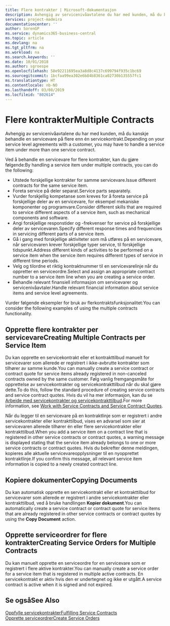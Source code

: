 ```yaml
---
title: Flere kontrakter | Microsoft-dokumentasjon
description: Avhengig av servicenivåavtalene du har med kunden, må du kanskje behandle en servicevare på flere enn én servicekontrakt.
services: project-madeira
documentationcenter: ''
author: SorenGP
ms.service: dynamics365-business-central
ms.topic: article
ms.devlang: na
ms.tgt_pltfrm: na
ms.workload: na
ms.search.keywords: ''
ms.date: 10/01/2018
ms.author: sgroespe
ms.openlocfilehash: 58e92211695ea3a8d8c4137c699794f935c1bc69
ms.sourcegitcommit: 1bcfaa99ea302e6b84b8361ca02730b135557fc1
ms.translationtype: HT
ms.contentlocale: nb-NO
ms.lasthandoff: 03/08/2019
ms.locfileid: "802614"
---
```

# <a name="multiple-contracts"></a><span data-ttu-id="35fbe-103">Flere kontrakter</span><span class="sxs-lookup"><span data-stu-id="35fbe-103">Multiple Contracts</span></span>
<span data-ttu-id="35fbe-104">Avhengig av servicenivåavtalene du har med kunden, må du kanskje behandle en servicevare på flere enn én servicekontrakt.</span><span class="sxs-lookup"><span data-stu-id="35fbe-104">Depending on your service level agreements with a customer, you may have to handle a service item under more than one service contract.</span></span>  
  
<span data-ttu-id="35fbe-105">Ved å behandle en servicevare for flere kontrakter, kan du gjøre følgende:</span><span class="sxs-lookup"><span data-stu-id="35fbe-105">By handling a service item under multiple contracts, you can do the following:</span></span>  
  
* <span data-ttu-id="35fbe-106">Utstede forskjellige kontrakter for samme servicevare.</span><span class="sxs-lookup"><span data-stu-id="35fbe-106">Issue different contracts for the same service item.</span></span>  
* <span data-ttu-id="35fbe-107">Foreta service på deler separat.</span><span class="sxs-lookup"><span data-stu-id="35fbe-107">Service parts separately.</span></span>  
* <span data-ttu-id="35fbe-108">Vurder forskjellig kompetanse som kreves for å foreta service på forskjellige deler av en servicevare, for eksempel mekaniske komponenter og programvare.</span><span class="sxs-lookup"><span data-stu-id="35fbe-108">Consider different skills that are required to service different aspects of a service item, such as mechanical components and software.</span></span>  
* <span data-ttu-id="35fbe-109">Angi forskjellige responstider og -frekvenser for service på forskjellige deler av servicevaren.</span><span class="sxs-lookup"><span data-stu-id="35fbe-109">Specify different response times and frequencies in servicing different parts of a service item.</span></span>  
* <span data-ttu-id="35fbe-110">Gå i gang med forskjellige aktiviteter som må utføres på en servicevare, når servicevaren krever forskjellige typer service, til forskjellige tidspunkt.</span><span class="sxs-lookup"><span data-stu-id="35fbe-110">Address different kinds of activities to be performed on a service item when the service item requires different types of service in different time periods.</span></span>  
* <span data-ttu-id="35fbe-111">Velg og tilordne et riktig kontraktnummer til en servicevarelinje når du oppretter en serviceordre.</span><span class="sxs-lookup"><span data-stu-id="35fbe-111">Select and assign an appropriate contract number to a service item line when you are creating a service order.</span></span>  
* <span data-ttu-id="35fbe-112">Behandle relevant finansiell informasjon om servicevarer og servicenivåavtaler.</span><span class="sxs-lookup"><span data-stu-id="35fbe-112">Handle relevant financial information about service items and service level agreements.</span></span>  
  
<span data-ttu-id="35fbe-113">Vurder følgende eksempler for bruk av flerkontraktsfunksjonalitet:</span><span class="sxs-lookup"><span data-stu-id="35fbe-113">You can consider the following examples of using the multiple contracts functionality.</span></span>  
  
## <a name="creating-multiple-contracts-per-service-item"></a><span data-ttu-id="35fbe-114">Opprette flere kontrakter per servicevare</span><span class="sxs-lookup"><span data-stu-id="35fbe-114">Creating Multiple Contracts per Service Item</span></span>  
<span data-ttu-id="35fbe-115">Du kan opprette en servicekontrakt eller et kontrakttilbud manuelt for servicevarer som allerede er registrert i ikke-avbrutte kontrakter som tilhører av samme kunde.</span><span class="sxs-lookup"><span data-stu-id="35fbe-115">You can manually create a service contract or contract quote for service items already registered in non-canceled contracts owned by the same customer.</span></span> <span data-ttu-id="35fbe-116">Følg vanlig fremgangsmåte for opprettelse av servicekontrakter og servicekontrakttilbud når du skal gjøre dette.</span><span class="sxs-lookup"><span data-stu-id="35fbe-116">To do this, follow the standard procedure of creating service contracts and service contract quotes.</span></span> <span data-ttu-id="35fbe-117">Hvis du vil ha mer informasjon, kan du se [Arbeide med servicekontrakter og servicekontrakttilbud](service-how-to-create-service-contracts-and-service-contract-quotes.md).</span><span class="sxs-lookup"><span data-stu-id="35fbe-117">For more information, see [Work with Service Contracts and Service Contract Quotes](service-how-to-create-service-contracts-and-service-contract-quotes.md).</span></span>  
  
<span data-ttu-id="35fbe-118">Når du legger til en servicevare på en kontraktlinje som er registrert i andre servicekontrakter eller kontrakttilbud, vises en advarsel som sier at servicevaren allerede tilhører én eller flere servicekontrakter eller kontrakttilbud.</span><span class="sxs-lookup"><span data-stu-id="35fbe-118">When you add a service item on a contract line that is registered in other service contracts or contract quotes, a warning message is displayed stating that the service item already belongs to one or more service contracts or contract quotes.</span></span> <span data-ttu-id="35fbe-119">Hvis du bekrefter denne meldingen, kopieres alle aktuelle servicevareopplysninger til en nyopprettet kontraktlinje.</span><span class="sxs-lookup"><span data-stu-id="35fbe-119">If you confirm this message, all relevant service item information is copied to a newly created contract line.</span></span>  
  
## <a name="copying-documents"></a><span data-ttu-id="35fbe-120">Kopiere dokumenter</span><span class="sxs-lookup"><span data-stu-id="35fbe-120">Copying Documents</span></span>  
<span data-ttu-id="35fbe-121">Du kan automatisk opprette en servicekontrakt eller et kontrakttilbud for servicevarer som allerede er registrert i andre servicekontrakter eller kontrakttilbud, ved å bruke handlingen **Kopier dokument**.</span><span class="sxs-lookup"><span data-stu-id="35fbe-121">You can automatically create a service contract or contract quote for service items that are already registered in other service contracts or contract quotes by using the **Copy Document** action.</span></span>  
  
## <a name="creating-service-orders-for-multiple-contracts"></a><span data-ttu-id="35fbe-122">Opprette serviceordrer for flere kontrakter</span><span class="sxs-lookup"><span data-stu-id="35fbe-122">Creating Service Orders for Multiple Contracts</span></span>  
<span data-ttu-id="35fbe-123">Du kan manuelt opprette en serviceordre for en servicevare som er registrert i flere aktive kontrakter.</span><span class="sxs-lookup"><span data-stu-id="35fbe-123">You can manually create a service order for a service item that is registered in multiple active contracts.</span></span> <span data-ttu-id="35fbe-124">En servicekontrakt er aktiv hvis den er undertegnet og ikke er utgått.</span><span class="sxs-lookup"><span data-stu-id="35fbe-124">A service contract is active when it is signed and not expired.</span></span>  
  
## <a name="see-also"></a><span data-ttu-id="35fbe-125">Se også</span><span class="sxs-lookup"><span data-stu-id="35fbe-125">See Also</span></span>  
[<span data-ttu-id="35fbe-126">Oppfylle servicekontrakter</span><span class="sxs-lookup"><span data-stu-id="35fbe-126">Fulfilling Service Contracts</span></span>](service-fulfill-service-contracts.md)  
[<span data-ttu-id="35fbe-127">Opprette serviceordrer</span><span class="sxs-lookup"><span data-stu-id="35fbe-127">Create Service Orders</span></span>](service-how-to-create-service-orders.md)  

